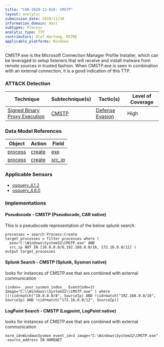```yaml
---
title: "CAR-2020-11-010: CMSTP"
layout: analytic
submission_date: 2020/11/30
information_domain: Host
subtypes: Process
analytic_type: TTP
contributors: Olaf Hartong, MITRE
applicable_platforms: Windows
---
```


CMSTP.exe is the Microsoft Connection Manager Profile Installer, which can be leveraged to setup listeners that will receive and install malware from remote sources in trusted fashion.
When CMSTP.exe is seen in combination with an external connection, it is a good indication of this TTP.


### ATT&CK Detection

|Technique|Subtechnique(s)|Tactic(s)|Level of Coverage|
|---|---|---|---|
|[Signed Binary Proxy Execution](https://attack.mitre.org/techniques/T1218/)|[CMSTP](https://attack.mitre.org/techniques/T1218/003/)|[Defense Evasion](https://attack.mitre.org/tactics/TA0005/)|High|

### Data Model References

|Object|Action|Field|
|---|---|---|
|[process](/data_model/process) | [create](/data_model/process#create) | [exe](/data_model/process#exe) |
|[process](/data_model/process) | [create](/data_model/process#create) | [src_ip](/data_model/process#src_ip) |


### Applicable Sensors

- [osquery_4.1.2](/sensors/osquery_4.1.2)
- [osquery_4.6.0](/sensors/osquery_4.6.0)

### Implementations

#### Pseudocode - CMSTP (Pseudocode, CAR native)


This is a pseudocode representation of the below splunk search.


```
processes = search Process:Create
target_processes = filter processes where (
  exe="C:\Windows\System32\CMSTP.exe" AND
  src_ip NOT IN [10.0.0.0/8,192.168.0.0/16, 172.16.0.0/12] )
output target_processes
```


#### Splunk Search - CMSTP (Splunk, Sysmon native)


looks for instances of CMSTP.exe that are combined with external communication


```
(index=__your_sysmon_index__ EventCode=3) Image="C:\\Windows\\System32\\CMSTP.exe" | where ((!cidrmatch("10.0.0.0/8", SourceIp) AND !cidrmatch("192.168.0.0/16", SourceIp) AND !cidrmatch("172.16.0.0/12", SourceIp))
```


#### LogPoint Search - CMSTP (Logpoint, LogPoint native)


looks for instances of CMSTP.exe that are combined with external communication


```
norm_id=WindowsSysmon event_id=3 image="C:\Windows\System32\CMSTP.exe" -source_address IN HOMENET
```





